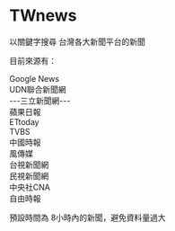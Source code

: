 # TWnews
以關鍵字搜尋 台灣各大新聞平台的新聞

目前來源有：

Google News  
UDN聯合新聞網  
---三立新聞網---  
蘋果日報  
ETtoday  
TVBS  
中國時報  
風傳媒  
台視新聞網  
民視新聞網  
中央社CNA  
自由時報

預設時間為 8小時內的新聞，避免資料量過大
